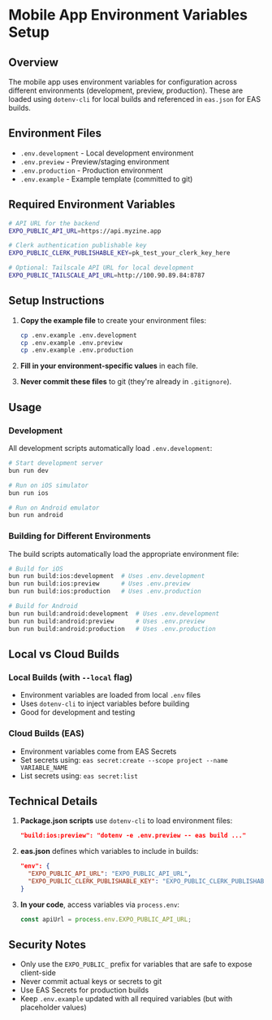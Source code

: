 # Mobile App Environment Variables Setup

## Overview

The mobile app uses environment variables for configuration across different environments (development, preview, production). These are loaded using `dotenv-cli` for local builds and referenced in `eas.json` for EAS builds.

## Environment Files

- `.env.development` - Local development environment
- `.env.preview` - Preview/staging environment  
- `.env.production` - Production environment
- `.env.example` - Example template (committed to git)

## Required Environment Variables

```bash
# API URL for the backend
EXPO_PUBLIC_API_URL=https://api.myzine.app

# Clerk authentication publishable key
EXPO_PUBLIC_CLERK_PUBLISHABLE_KEY=pk_test_your_clerk_key_here

# Optional: Tailscale API URL for local development
EXPO_PUBLIC_TAILSCALE_API_URL=http://100.90.89.84:8787
```

## Setup Instructions

1. **Copy the example file** to create your environment files:
   ```bash
   cp .env.example .env.development
   cp .env.example .env.preview
   cp .env.example .env.production
   ```

2. **Fill in your environment-specific values** in each file.

3. **Never commit these files** to git (they're already in `.gitignore`).

## Usage

### Development

All development scripts automatically load `.env.development`:

```bash
# Start development server
bun run dev

# Run on iOS simulator
bun run ios

# Run on Android emulator
bun run android
```

### Building for Different Environments

The build scripts automatically load the appropriate environment file:

```bash
# Build for iOS
bun run build:ios:development  # Uses .env.development
bun run build:ios:preview      # Uses .env.preview
bun run build:ios:production   # Uses .env.production

# Build for Android
bun run build:android:development  # Uses .env.development
bun run build:android:preview      # Uses .env.preview
bun run build:android:production   # Uses .env.production
```

## Local vs Cloud Builds

### Local Builds (with `--local` flag)
- Environment variables are loaded from local `.env` files
- Uses `dotenv-cli` to inject variables before building
- Good for development and testing

### Cloud Builds (EAS)
- Environment variables come from EAS Secrets
- Set secrets using: `eas secret:create --scope project --name VARIABLE_NAME`
- List secrets using: `eas secret:list`

## Technical Details

1. **Package.json scripts** use `dotenv-cli` to load environment files:
   ```json
   "build:ios:preview": "dotenv -e .env.preview -- eas build ..."
   ```

2. **eas.json** defines which variables to include in builds:
   ```json
   "env": {
     "EXPO_PUBLIC_API_URL": "EXPO_PUBLIC_API_URL",
     "EXPO_PUBLIC_CLERK_PUBLISHABLE_KEY": "EXPO_PUBLIC_CLERK_PUBLISHABLE_KEY"
   }
   ```

3. **In your code**, access variables via `process.env`:
   ```typescript
   const apiUrl = process.env.EXPO_PUBLIC_API_URL;
   ```

## Security Notes

- Only use the `EXPO_PUBLIC_` prefix for variables that are safe to expose client-side
- Never commit actual keys or secrets to git
- Use EAS Secrets for production builds
- Keep `.env.example` updated with all required variables (but with placeholder values)